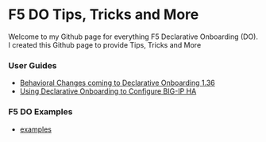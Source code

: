 # F5 DO Tips, Tricks and More

Welcome to my Github page for everything F5 Declarative Onboarding (DO). I created this Github page to provide Tips, Tricks and More

### User Guides

* [Behavioral Changes coming to Declarative Onboarding 1.36](https://github.com/mdditt2000/f5-declarative-onboarding/blob/main/user-guides/behavioral-changes/README.md)
* [Using Declarative Onboarding to Configure BIG-IP HA](https://github.com/mdditt2000/f5-declarative-onboarding/tree/main/user-guides/ha-cluster#readme)

### F5 DO Examples

* [examples]()

